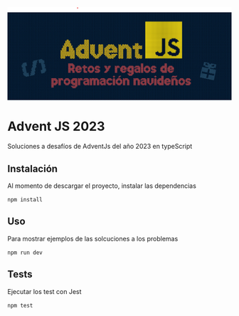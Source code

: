 ![AdventJS](./src/images/adventJs.png)

# Advent JS 2023

Soluciones a desafíos de AdventJs del año 2023 en typeScript

## Instalación

Al momento de descargar el proyecto, instalar las dependencias

```
npm install
```

## Uso

Para mostrar ejemplos de las solcuciones a los problemas

```
npm run dev
```

## Tests

Ejecutar los test con Jest

```
npm test
```
